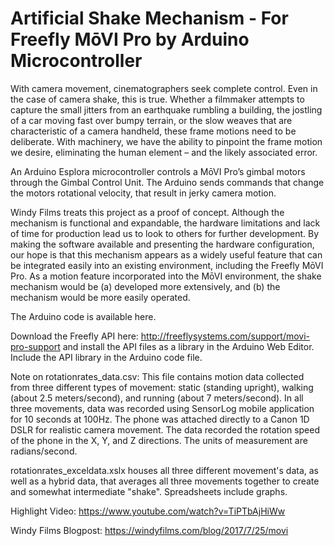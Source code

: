 # Artificial Shake Mechanism - For Freefly MōVI Pro by Arduino Microcontroller

With camera movement, cinematographers seek complete control. Even in the case of camera shake, this is true. Whether a filmmaker attempts to capture the small jitters from an earthquake rumbling a building, the jostling of a car moving fast over bumpy terrain, or the slow weaves that are characteristic of a camera handheld, these frame motions need to be deliberate. With machinery, we have the ability to pinpoint the frame motion we desire, eliminating the human element – and the likely associated error.

An Arduino Esplora microcontroller controls a MōVI Pro’s gimbal motors through the Gimbal Control Unit. The Arduino sends commands that change the motors rotational velocity, that result in jerky camera motion.

Windy Films treats this project as a proof of concept. Although the mechanism is functional and expandable, the hardware limitations and lack of time for production lead us to look to others for further development. By making the software available and presenting the hardware configuration, our hope is that this mechanism appears as a widely useful feature that can be integrated easily into an existing environment, including the Freefly MōVI Pro. As a motion feature incorporated into the MōVI environment, the shake mechanism would be (a) developed more extensively, and (b) the mechanism would be more easily operated.


The Arduino code is available here.

Download the Freefly API here: http://freeflysystems.com/support/movi-pro-support and install the API files as a library in the Arduino Web Editor. Include the API library in the Arduino code file. 


Note on rotationrates_data.csv: This file contains motion data collected from three different types of movement: static (standing upright), walking (about 2.5 meters/second), and running (about 7 meters/second). In all three movements, data was recorded using SensorLog mobile application for 10 seconds at 100Hz. The phone was attached directly to a Canon 1D DSLR for realistic camera movement. The data recorded the rotation speed of the phone in the X, Y, and Z directions. The units of measurement are radians/second.

rotationrates_exceldata.xslx houses all three different movement's data, as well as a hybrid data, that averages all three movements together to create and somewhat intermediate "shake". Spreadsheets include graphs.

Highlight Video: https://www.youtube.com/watch?v=TiPTbAjHiWw

Windy Films Blogpost: https://windyfilms.com/blog/2017/7/25/movi


